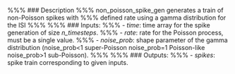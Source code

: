 %%% ### Description
%%% non_poisson_spike_gen generates a train of non-Poisson spikes with
%%% defined rate using a gamma distribution for the ISI
%%%
%%% ### Inputs:
%%% - *time*: time array for the spike generation of size *n_timesteps*.
%%% - *rate*: rate for the Poisson process, must be a single value.
%%% - *noise_prob*: shape parameter of the gamma distribution (noise_prob<1 super-Poisson noise_prob=1 Poisson-like noise_prob>1 sub-Poisson).
%%%
%%% ### Outputs:
%%% - *spikes*: spike train corresponding to given inputs.
